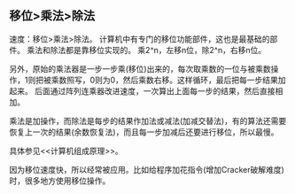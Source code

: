## 移位>乘法>除法

速度：移位>乘法>除法。
计算机中有专门的移位功能部件，这也是最基础的部件。
乘法和除法都是靠移位实现的。
乘2^n，左移n位，除2^n，右移n位。

另外，原始的乘法器是一步一步乘(移位)出来的，每次取乘数的一位与被乘数操作，1则把被乘数照写，0则为0，然后乘数右移。这样循环，最后把每一步结果加起来。
后面通过阵列连乘器改进速度，一次算出上面每一步的结果，然后直接相加。

乘法是加操作，而除法是每步的结果作加法或减法(加减交替法)，有的算法还需要恢复上一次的结果(余数恢复法)，而且每一步加减后还要进行移位，所以最慢。

具体参见<<计算机组成原理>>。

因为移位速度快，所以经常被应用。比如给程序加花指令(增加Cracker破解难度)时，很多地方使用移位操作。
